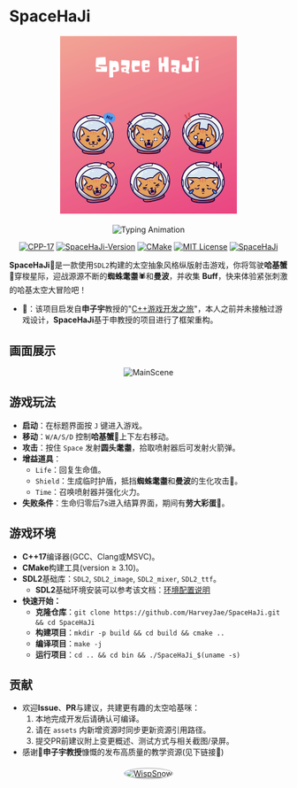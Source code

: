 # SpaceHaJi

<div align="center">
  <img src="assets/readme/space_haji_logo.png" alt="SpaceHaji Logo" width="320">
  <br><br>
  <img src="https://readme-typing-svg.demolab.com?font=Fira+Code&pause=1000&color=CD72B4AC&width=400&lines=Hello%2C+try+SpaceHaJi."
       alt="Typing Animation" width="300">
</div>

<p align="center">
  <a href="https://en.cppreference.com/w/cpp/17.html">
    <img alt="CPP-17" src="https://img.shields.io/badge/language-C%2B%2B-blue"
  ></a>
  <a href="https://github.com/HarveyJae/SpaceHaJi">
    <img alt="SpaceHaJi-Version" src="https://img.shields.io/badge/version-1.0-blue"
  ></a>
  <a href="https://cmake.org/download/">
    <img alt="CMake" src="https://img.shields.io/badge/build-CMake-green"
  ></a>
  <a href="https://opensource.org/license/mit">
    <img alt="MIT License" src="https://img.shields.io/badge/license-MIT-blue"
  ></a>
  <a href="https://github.com/HarveyJae/SpaceHaJi">
    <img alt="SpaceHaJi" src="https://img.shields.io/badge/game-SpaceHaJi-brightgreen"
  ></a>
</p>

**SpaceHaJi**🚀是一款使用`SDL2`构建的太空抽象风格纵版射击游戏，你将驾驶**哈基蟹**🦀穿梭星际，迎战源源不断的**蜘蛛耄耋**🕷️和**曼波**，并收集 **Buff**，快来体验紧张刺激的哈基太空大冒险吧！

- 📝：该项目启发自**申子宇**教授的"[C++游戏开发之旅](https://cppgamedev.top/)"，本人之前并未接触过游戏设计，**SpaceHaJi**基于申教授的项目进行了框架重构。

## 画面展示

<p align="center">
  <img alt="MainScene" src="assets/readme/MainScene.gif">
</p>



## 游戏玩法

- **启动**：在标题界面按 `J` 键进入游戏。
- **移动**：`W/A/S/D` 控制**哈基蟹**🦀上下左右移动。
- **攻击**：按住 `Space` 发射**圆头耄耋**，拾取喷射器后可发射火箭弹。
- **增益道具**：
  - `Life`：回复生命值。
  - `Shield`：生成临时护盾，抵挡**蜘蛛耄耋**和**曼波**的生化攻击🐍。
  - `Time`：召唤喷射器并强化火力。
- **失败条件**：生命归零后7s进入结算界面，期间有**劳大彩蛋**🥚。

## 游戏环境

- **C++17**编译器(GCC、Clang或MSVC)。
- **CMake**构建工具(version ≥ 3.10)。
- **SDL2**基础库：`SDL2`, `SDL2_image`, `SDL2_mixer`, `SDL2_ttf`。
  - **SDL2**基础环境安装可以参考该文档：[环境配置说明](https://cppgamedev.top/courses/sdl-space-shooter/parts/environment-setup)
- **快速开始：**
  - **克隆仓库**：`git clone https://github.com/HarveyJae/SpaceHaJi.git && cd SpaceHaJi`
  - **构建项目**：`mkdir -p build && cd build && cmake ..`
  - **编译项目**：`make -j`
  - **运行项目**：`cd .. && cd bin && ./SpaceHaJi_$(uname -s)`

## 贡献

- 欢迎**Issue**、**PR**与建议，共建更有趣的太空哈基咪：
  1. 本地完成开发后请确认可编译。
  2. 请在 `assets` 内新增资源时同步更新资源引用路径。
  3. 提交PR前建议附上变更概述、测试方式与相关截图/录屏。
- 感谢🙏**申子宇教授**慷慨的发布高质量的教学资源(见下链接🔗)

<p align="center">
  <a href="https://github.com/WispSnow">
    <img src="https://github.com/WispSnow.png?size=200"
         alt="WispSnow"
         width="120"
         style="border-radius:50%; border:2px solid #ccc; margin:5px;">
  </a>
</p>
